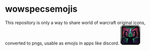 # wowspecsemojis
This repository is only a way to share world of warcraft original icons, converted to pngs, usable as emojis in apps like discord.
![havoc](/dh_havoc.png)
